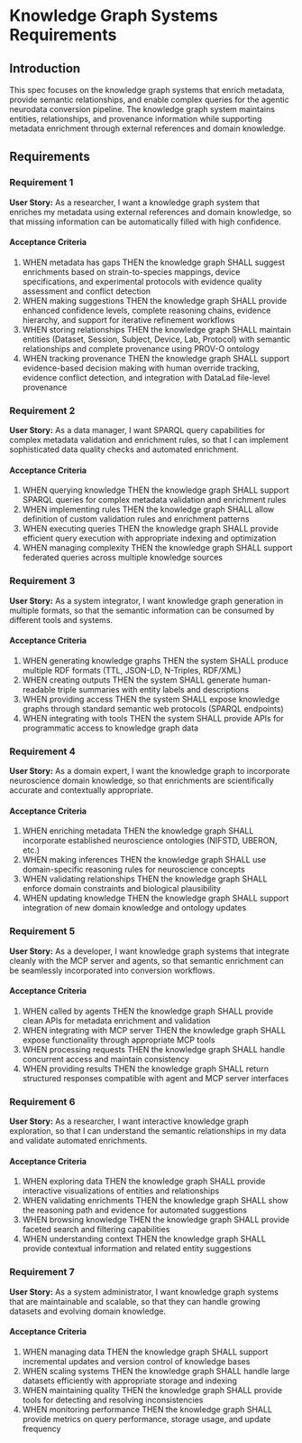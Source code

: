 # Knowledge Graph Systems Requirements

## Introduction

This spec focuses on the knowledge graph systems that enrich metadata, provide
semantic relationships, and enable complex queries for the agentic neurodata
conversion pipeline. The knowledge graph system maintains entities,
relationships, and provenance information while supporting metadata enrichment
through external references and domain knowledge.

## Requirements

### Requirement 1

**User Story:** As a researcher, I want a knowledge graph system that enriches
my metadata using external references and domain knowledge, so that missing
information can be automatically filled with high confidence.

#### Acceptance Criteria

1. WHEN metadata has gaps THEN the knowledge graph SHALL suggest enrichments based on strain-to-species mappings, device specifications, and experimental protocols with evidence quality assessment and conflict detection
2. WHEN making suggestions THEN the knowledge graph SHALL provide enhanced confidence levels, complete reasoning chains, evidence hierarchy, and support for iterative refinement workflows
3. WHEN storing relationships THEN the knowledge graph SHALL maintain entities (Dataset, Session, Subject, Device, Lab, Protocol) with semantic relationships and complete provenance using PROV-O ontology
4. WHEN tracking provenance THEN the knowledge graph SHALL support evidence-based decision making with human override tracking, evidence conflict detection, and integration with DataLad file-level provenance

### Requirement 2

**User Story:** As a data manager, I want SPARQL query capabilities for complex
metadata validation and enrichment rules, so that I can implement sophisticated
data quality checks and automated enrichment.

#### Acceptance Criteria

1. WHEN querying knowledge THEN the knowledge graph SHALL support SPARQL queries
   for complex metadata validation and enrichment rules
2. WHEN implementing rules THEN the knowledge graph SHALL allow definition of
   custom validation rules and enrichment patterns
3. WHEN executing queries THEN the knowledge graph SHALL provide efficient query
   execution with appropriate indexing and optimization
4. WHEN managing complexity THEN the knowledge graph SHALL support federated
   queries across multiple knowledge sources

### Requirement 3

**User Story:** As a system integrator, I want knowledge graph generation in
multiple formats, so that the semantic information can be consumed by different
tools and systems.

#### Acceptance Criteria

1. WHEN generating knowledge graphs THEN the system SHALL produce multiple RDF
   formats (TTL, JSON-LD, N-Triples, RDF/XML)
2. WHEN creating outputs THEN the system SHALL generate human-readable triple
   summaries with entity labels and descriptions
3. WHEN providing access THEN the system SHALL expose knowledge graphs through
   standard semantic web protocols (SPARQL endpoints)
4. WHEN integrating with tools THEN the system SHALL provide APIs for
   programmatic access to knowledge graph data

### Requirement 4

**User Story:** As a domain expert, I want the knowledge graph to incorporate
neuroscience domain knowledge, so that enrichments are scientifically accurate
and contextually appropriate.

#### Acceptance Criteria

1. WHEN enriching metadata THEN the knowledge graph SHALL incorporate
   established neuroscience ontologies (NIFSTD, UBERON, etc.)
2. WHEN making inferences THEN the knowledge graph SHALL use domain-specific
   reasoning rules for neuroscience concepts
3. WHEN validating relationships THEN the knowledge graph SHALL enforce domain
   constraints and biological plausibility
4. WHEN updating knowledge THEN the knowledge graph SHALL support integration of
   new domain knowledge and ontology updates

### Requirement 5

**User Story:** As a developer, I want knowledge graph systems that integrate
cleanly with the MCP server and agents, so that semantic enrichment can be
seamlessly incorporated into conversion workflows.

#### Acceptance Criteria

1. WHEN called by agents THEN the knowledge graph SHALL provide clean APIs for
   metadata enrichment and validation
2. WHEN integrating with MCP server THEN the knowledge graph SHALL expose
   functionality through appropriate MCP tools
3. WHEN processing requests THEN the knowledge graph SHALL handle concurrent
   access and maintain consistency
4. WHEN providing results THEN the knowledge graph SHALL return structured
   responses compatible with agent and MCP server interfaces

### Requirement 6

**User Story:** As a researcher, I want interactive knowledge graph exploration,
so that I can understand the semantic relationships in my data and validate
automated enrichments.

#### Acceptance Criteria

1. WHEN exploring data THEN the knowledge graph SHALL provide interactive
   visualizations of entities and relationships
2. WHEN validating enrichments THEN the knowledge graph SHALL show the reasoning
   path and evidence for automated suggestions
3. WHEN browsing knowledge THEN the knowledge graph SHALL provide faceted search
   and filtering capabilities
4. WHEN understanding context THEN the knowledge graph SHALL provide contextual
   information and related entity suggestions

### Requirement 7

**User Story:** As a system administrator, I want knowledge graph systems that
are maintainable and scalable, so that they can handle growing datasets and
evolving domain knowledge.

#### Acceptance Criteria

1. WHEN managing data THEN the knowledge graph SHALL support incremental updates
   and version control of knowledge bases
2. WHEN scaling systems THEN the knowledge graph SHALL handle large datasets
   efficiently with appropriate storage and indexing
3. WHEN maintaining quality THEN the knowledge graph SHALL provide tools for
   detecting and resolving inconsistencies
4. WHEN monitoring performance THEN the knowledge graph SHALL provide metrics on
   query performance, storage usage, and update frequency
